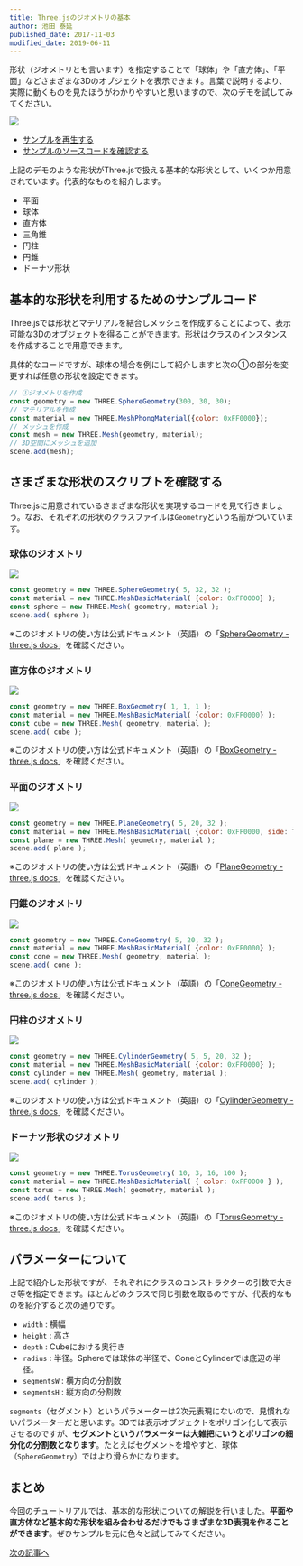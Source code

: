 ```yaml
---
title: Three.jsのジオメトリの基本
author: 池田 泰延
published_date: 2017-11-03
modified_date: 2019-06-11
---
```


形状（ジオメトリとも言います）を指定することで「球体」や「直方体」、「平面」などさまざまな3Dのオブジェクトを表示できます。言葉で説明するより、実際に動くものを見たほうがわかりやすいと思いますので、次のデモを試してみてください。

![](../imgs/geometry_general.png)

- [サンプルを再生する](https://ics-creative.github.io/tutorial-three/samples/geometry_general.html)
- [サンプルのソースコードを確認する](../samples/geometry_general.html)


上記のデモのような形状がThree.jsで扱える基本的な形状として、いくつか用意されています。代表的なものを紹介します。

* 平面
* 球体
* 直方体
* 三角錐
* 円柱
* 円錐
* ドーナツ形状

## 基本的な形状を利用するためのサンプルコード

Three.jsでは形状とマテリアルを結合しメッシュを作成することによって、表示可能な3Dのオブジェクトを得ることができます。形状はクラスのインスタンスを作成することで用意できます。

具体的なコードですが、球体の場合を例にして紹介しますと次の①の部分を変更すれば任意の形状を設定できます。

```js
// ①ジオメトリを作成
const geometry = new THREE.SphereGeometry(300, 30, 30);
// マテリアルを作成
const material = new THREE.MeshPhongMaterial({color: 0xFF0000});
// メッシュを作成
const mesh = new THREE.Mesh(geometry, material);
// 3D空間にメッシュを追加
scene.add(mesh);
```

## さまざまな形状のスクリプトを確認する

Three.jsに用意されているさまざまな形状を実現するコードを見て行きましょう。なお、それぞれの形状のクラスファイルは`Geometry`という名前がついています。

### 球体のジオメトリ

![](../imgs/geometry_shpere.png)

```js
const geometry = new THREE.SphereGeometry( 5, 32, 32 );
const material = new THREE.MeshBasicMaterial( {color: 0xFF0000} );
const sphere = new THREE.Mesh( geometry, material );
scene.add( sphere );
```

※このジオメトリの使い方は公式ドキュメント（英語）の「[SphereGeometry \- three\.js docs](https://threejs.org/docs/#api/geometries/SphereGeometry)」を確認ください。



### 直方体のジオメトリ

![](../imgs/geometry_box.png)

```js
const geometry = new THREE.BoxGeometry( 1, 1, 1 );
const material = new THREE.MeshBasicMaterial( {color: 0xFF0000} );
const cube = new THREE.Mesh( geometry, material );
scene.add( cube );
```


※このジオメトリの使い方は公式ドキュメント（英語）の「[BoxGeometry \- three\.js docs](https://threejs.org/docs/#api/geometries/BoxGeometry)」を確認ください。


### 平面のジオメトリ

![](../imgs/geometry_plane.png)

```js
const geometry = new THREE.PlaneGeometry( 5, 20, 32 );
const material = new THREE.MeshBasicMaterial( {color: 0xFF0000, side: THREE.DoubleSide} );
const plane = new THREE.Mesh( geometry, material );
scene.add( plane );
```

※このジオメトリの使い方は公式ドキュメント（英語）の「[PlaneGeometry \- three\.js docs](https://threejs.org/docs/#api/geometries/PlaneGeometry)」を確認ください。




### 円錐のジオメトリ

![](../imgs/geometry_cone.png)

```js
const geometry = new THREE.ConeGeometry( 5, 20, 32 );
const material = new THREE.MeshBasicMaterial( {color: 0xFF0000} );
const cone = new THREE.Mesh( geometry, material );
scene.add( cone );
```

※このジオメトリの使い方は公式ドキュメント（英語）の「[ConeGeometry \- three\.js docs](https://threejs.org/docs/#api/geometries/ConeGeometry)」を確認ください。



### 円柱のジオメトリ

![](../imgs/geometry_cylinder.png)

```js
const geometry = new THREE.CylinderGeometry( 5, 5, 20, 32 );
const material = new THREE.MeshBasicMaterial( {color: 0xFF0000} );
const cylinder = new THREE.Mesh( geometry, material );
scene.add( cylinder );
```

※このジオメトリの使い方は公式ドキュメント（英語）の「[CylinderGeometry \- three\.js docs](https://threejs.org/docs/#api/geometries/CylinderGeometry)」を確認ください。





### ドーナツ形状のジオメトリ

![](../imgs/geometry_torus.png)

```js
const geometry = new THREE.TorusGeometry( 10, 3, 16, 100 );
const material = new THREE.MeshBasicMaterial( { color: 0xFF0000 } );
const torus = new THREE.Mesh( geometry, material );
scene.add( torus );
```

※このジオメトリの使い方は公式ドキュメント（英語）の「[TorusGeometry \- three\.js docs](https://threejs.org/docs/#api/geometries/TorusGeometry)」を確認ください。




## パラメーターについて

上記で紹介した形状ですが、それぞれにクラスのコンストラクターの引数で大きさ等を指定できます。ほとんどのクラスで同じ引数を取るのですが、代表的なものを紹介すると次の通りです。

* `width` : 横幅
* `height` : 高さ
* `depth` : Cubeにおける奥行き
* `radius` : 半径。Sphereでは球体の半径で、ConeとCylinderでは底辺の半径。
* `segmentsW` : 横方向の分割数
* `segmentsH` : 縦方向の分割数

`segments`（セグメント）というパラメーターは2次元表現にないので、見慣れないパラメーターだと思います。3Dでは表示オブジェクトをポリゴン化して表示させるのですが、**セグメントというパラメーターは大雑把にいうとポリゴンの細分化の分割数となります**。たとえばセグメントを増やすと、球体（`SphereGeometry`）ではより滑らかになります。




## まとめ

今回のチュートリアルでは、基本的な形状についての解説を行いました。**平面や直方体など基本的な形状を組み合わせるだけでもさまざまな3D表現を作ることができます**。ぜひサンプルを元に色々と試してみてください。

[次の記事へ](camera_position.md)
